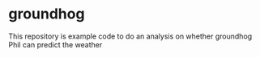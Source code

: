 groundhog
=========

This repository is example code to do an analysis on whether groundhog Phil can predict the weather
